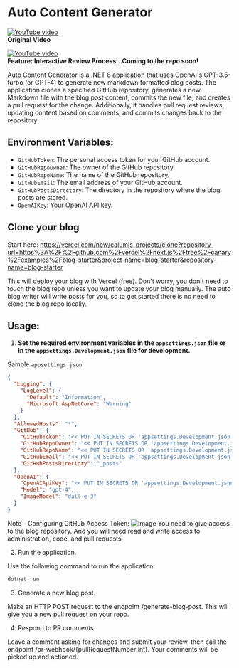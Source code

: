 # Auto Content Generator

[![YouTube video](https://img.youtube.com/vi/zxxxrx5gH9g/0.jpg)](https://www.youtube.com/watch?v=zxxxrx5gH9g)  
**Original Video**

[![YouTube video](https://img.youtube.com/vi/W5nljACjvAc/0.jpg)](https://www.youtube.com/watch?v=W5nljACjvAc)  
**Feature: Interactive Review Process...Coming to the repo soon!**

Auto Content Generator is a .NET 8 application that uses OpenAI's GPT-3.5-turbo (or GPT-4) to generate new markdown formatted blog posts. The application clones a specified GitHub repository, generates a new Markdown file with the blog post content, commits the new file, and creates a pull request for the change. Additionally, it handles pull request reviews, updating content based on comments, and commits changes back to the repository.

## Environment Variables:
- `GitHubToken`: The personal access token for your GitHub account.
- `GitHubRepoOwner`: The owner of the GitHub repository.
- `GitHubRepoName`: The name of the GitHub repository.
- `GitHubEmail`: The email address of your GitHub account.
- `GitHubPostsDirectory`: The directory in the repository where the blog posts are stored.
- `OpenAIKey`: Your OpenAI API key.

## Clone your blog
Start here: https://vercel.com/new/calumjs-projects/clone?repository-url=https%3A%2F%2Fgithub.com%2Fvercel%2Fnext.js%2Ftree%2Fcanary%2Fexamples%2Fblog-starter&project-name=blog-starter&repository-name=blog-starter

This will deploy your blog with Vercel (free). Don't worry, you don't need to touch the blog repo unless you want to update your blog manually. The auto blog writer will write posts for you, so to get started there is no need to clone the blog repo locally.

## Usage:
1. **Set the required environment variables in the `appsettings.json` file or in the `appsettings.Development.json` file for development.**

Sample `appsettings.json`:

```json
{
  "Logging": {
    "LogLevel": {
      "Default": "Information",
      "Microsoft.AspNetCore": "Warning"
    }
  },
  "AllowedHosts": "*",
  "GitHub": {
    "GitHubToken": "<< PUT IN SECRETS OR 'appsettings.Development.json' >>",
    "GitHubRepoOwner": "<< PUT IN SECRETS OR 'appsettings.Development.json' >>",
    "GitHubRepoName": "<< PUT IN SECRETS OR 'appsettings.Development.json' >>",
    "GitHubEmail": "<< PUT IN SECRETS OR 'appsettings.Development.json' >>",
    "GitHubPostsDirectory": "_posts"
  },
  "OpenAI": {
    "OpenAIApiKey": "<< PUT IN SECRETS OR 'appsettings.Development.json' >>",
    "Model": "gpt-4",
    "ImageModel": "dall-e-3"
  }
}
```

Note - Configuring GitHub Access Token:
![image](https://github.com/calumjs/gpt-auto-blog-writer/assets/13717390/5837f104-be10-4ea8-8556-b0d1ddf7367e)
You need to give access to the blog repository.
And you will need read and write access to administration, code, and pull requests

2. Run the application.

Use the following command to run the application:

```bash
dotnet run
```

3. Generate a new blog post.

Make an HTTP POST request to the endpoint /generate-blog-post. This will give you a new pull request on your repo.

4. Respond to PR comments

Leave a comment asking for changes and submit your review, then call the endpoint /pr-webhook/{pullRequestNumber:int}. Your comments will be picked up and actioned.
